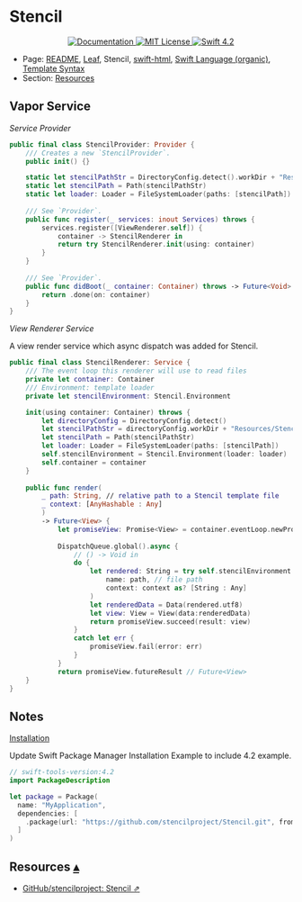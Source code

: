 # Stencil

<p align="center">
    <a href="http://docs.vapor.codes/3.0/">
        <img src="http://img.shields.io/badge/read_the-docs-2196f3.svg" alt="Documentation">
    </a>
    <a href="LICENSE">
        <img src="http://img.shields.io/badge/license-MIT-brightgreen.svg" alt="MIT License">
    </a>
    <a href="https://swift.org">
        <img src="http://img.shields.io/badge/swift-4.2-brightgreen.svg" alt="Swift 4.2">
    </a>
</p>

* Page: [README](../README.md), [Leaf](Leaf.md), Stencil, [swift-html](Swifthtml.md), [Swift Language (organic)](Swiftlang.md), [Template Syntax](TemplateSyntax.md) 
* Section: <a id="toc"></a>
[Resources](#linkResources)

## Vapor Service

_Service Provider_

``` swift
public final class StencilProvider: Provider {
    /// Creates a new `StencilProvider`.
    public init() {}

    static let stencilPathStr = DirectoryConfig.detect().workDir + "Resources/Stencil/"
    static let stencilPath = Path(stencilPathStr)
    static let loader: Loader = FileSystemLoader(paths: [stencilPath])
    
    /// See `Provider`.
    public func register(_ services: inout Services) throws {
        services.register([ViewRenderer.self]) {
            container -> StencilRenderer in
            return try StencilRenderer.init(using: container)
        }
    }
    
    /// See `Provider`.
    public func didBoot(_ container: Container) throws -> Future<Void> {
        return .done(on: container)
    }
}
```

_View Renderer Service_


A view render service which async dispatch was added for Stencil.

``` swift
public final class StencilRenderer: Service {
    /// The event loop this renderer will use to read files
    private let container: Container
    /// Environment: template loader
    private let stencilEnvironment: Stencil.Environment

    init(using container: Container) throws {
        let directoryConfig = DirectoryConfig.detect()
        let stencilPathStr = directoryConfig.workDir + "Resources/Stencil/"
        let stencilPath = Path(stencilPathStr)
        let loader: Loader = FileSystemLoader(paths: [stencilPath])
        self.stencilEnvironment = Stencil.Environment(loader: loader)
        self.container = container
    }
    
    public func render(
        _ path: String, // relative path to a Stencil template file
        _ context: [AnyHashable : Any]
        )
        -> Future<View> {
            let promiseView: Promise<View> = container.eventLoop.newPromise(View.self)
            
            DispatchQueue.global().async {
                // () -> Void in
                do {
                    let rendered: String = try self.stencilEnvironment.renderTemplate(
                        name: path, // file path
                        context: context as? [String : Any]
                    )
                    let renderedData = Data(rendered.utf8)
                    let view: View = View(data:renderedData)
                    return promiseView.succeed(result: view)
                }
                catch let err {
                    promiseView.fail(error: err)
                }
            }
            return promiseView.futureResult // Future<View>
    }
}
```

## Notes

[Installation](http://stencil.fuller.li/en/latest/installation.html)

Update Swift Package Manager Installation Example to include 4.2 example.

``` swift
// swift-tools-version:4.2
import PackageDescription

let package = Package(
  name: "MyApplication",
  dependencies: [
    .package(url: "https://github.com/stencilproject/Stencil.git", from: "0.13.1"),
  ]
)
```

## Resources <span id="Resources">[▴](#toc)</span>

* [GitHub/stencilproject: Stencil ⇗](https://github.com/stencilproject/Stencil)
